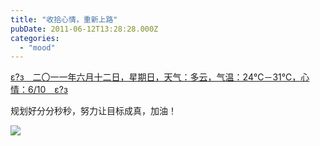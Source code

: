```yaml
---
title: "收拾心情，重新上路"
pubDate: 2011-06-12T13:28:28.000Z
categories: 
  - "mood"
---
```


[ε?з　二〇一一年六月十二日，星期日，天气：多云，气温：24℃－31℃，心情：6/10　ε?з](https://www.liuweinan.com)

  

规划好分分秒秒，努力让目标成真，加油！

![](http://images.ixiqi.com/wp-content/uploads/2011/06/20110602-cinemagraphs-5.gif)
